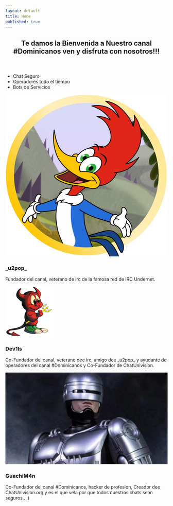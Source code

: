 ```yaml
---
layout: default
title: Home
published: true
---
```


<!-- One -->
<section id="one" class="wrapper style2 special">
	<header class="major">
		<h2>Te damos la Bienvenida a Nuestro canal<br />
		#Dominicanos ven y disfruta con nosotros!!!</h2>
	</header>
	<ul class="icons major">
		<li><span class="icon fa-camera-retro"><span class="label">Chat Seguro</span></span></li>
		<li><span class="icon fa-refresh"><span class="label">Operadores todo el tiempo</span></span></li>
		<li><span class="icon fa-cloud"><span class="label">Bots de Servicios</span></span></li>
	</ul>
</section>

<!-- Two -->
<section id="two" class="wrapper">
	<div class="inner alt">
		<section class="spotlight">
			<div class="image"><img src="u2pop.jpg" alt="" /></div>
			<div class="content">
				<h3>_u2pop_</h3>
				<p>Fundador del canal, veterano de irc de la famosa red de IRC Undernet.</p>
			</div>
		</section>
		<section class="spotlight">
			<div class="image"><img src="avatar.jpg" alt="" /></div>
			<div class="content">
				<h3>Dev1ls</h3>
				<p>Co-Fundador del canal, veterano dee irc, amigo dee _u2pop_ y ayudante de operadores del canal #Dominicanos y Co-Fundador de ChatUnivision.</p>
			</div>
		</section>
		<section class="spotlight">
			<div class="image"><img src="robocop.jpeg" alt="" /></div>
			<div class="content">
				<h3>GuachiM4n</h3>
				<p>Co-Fundador del canal #Dominicanos, hacker de profesion, Creador dee ChatUnivision.org y es el que vela por que todos nuestros chats sean seguros.. :)</p>
			</div>
		</section>	
	</div>
</section>
